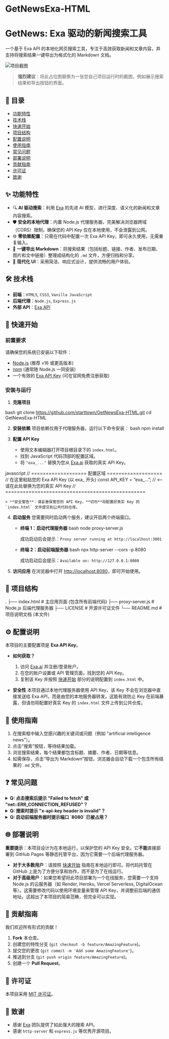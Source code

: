 # GetNewsExa-HTML

# GetNews: Exa 驱动的新闻搜索工具

一个基于 Exa API 的本地化网页搜索工具，专注于高效获取新闻和文章内容，并支持将搜索结果一键导出为格式化的 Markdown 文档。

![项目截图](https://via.placeholder.com/800x400.png?text=GetNews+Exa+Tool+Screenshot)
> **强烈建议**：将此占位图替换为一张您自己项目运行时的截图，例如展示搜索结果和导出按钮的界面。

## 📖 目录

- [功能特性](#-功能特性)
- [技术栈](#-技术栈)
- [快速开始](#-快速开始)
- [项目结构](#-项目结构)
- [配置说明](#-配置说明)
- [使用指南](#-使用指南)
- [常见问题](#-常见问题)
- [部署说明](#-部署说明)
- [贡献指南](#-贡献指南)
- [许可证](#-许可证)
- [致谢](#-致谢)

## ✨ 功能特性

- 🔍 **AI 驱动搜索**：利用 [Exa](https://exa.ai) 的先进 AI 模型，进行深度、语义化的新闻和文章内容搜索。
- 🛡️ **安全的本地代理**：内置 Node.js 代理服务器，完美解决浏览器跨域（CORS）限制，确保您的 API Key 仅在本地使用，不会泄露到公网。
- ⚙️ **零依赖配置**：只需在代码中配置一次 Exa API Key，即可永久使用，无需重复输入。
- 📄 **一键导出 Markdown**：将搜索结果（包括标题、链接、作者、发布日期、图片和文中链接）整理成结构化的 `.md` 文件，方便归档和分享。
- 🎨 **现代化 UI**：采用简洁、响应式设计，提供流畅的用户体验。

## 🛠️ 技术栈

- **前端**：`HTML5`, `CSS3`, `Vanilla JavaScript`
- **后端代理**：`Node.js`, `Express.js`
- **外部 API**：[Exa API](https://exa.ai)

## 🚀 快速开始

### 前置要求

请确保您的系统已安装以下软件：

- [Node.js](https://nodejs.org/) (推荐 v16 或更高版本)
- [npm](https://www.npmjs.com/) (通常随 Node.js 一同安装)
- 一个有效的 [Exa API Key](https://exa.ai) (可在官网免费注册获取)

### 安装与运行

1.  **克隆项目**
   
bash
git clone https://github.com/starttown/GetNewsExa-HTML.git
cd GetNewsExa-HTML



2.  **安装依赖**
    项目依赖仅用于代理服务器，运行以下命令安装：
bash
npm install



3.  **配置 API Key**
    - 使用文本编辑器打开项目根目录下的 `index.html`。
    - 找到 JavaScript 代码顶部的配置区域。
    - 将 `"exa_..."` 替换为您从 [Exa.ai](https://exa.ai) 获取的真实 API Key。

javascript
// =================== 配置区域 ===================
// 在这里粘贴您的 Exa API Key (以 exa_ 开头)
const API_KEY = “exa_…”; // <— 请在此处替换为您的真实 API Key
// ================================================


    > **安全警告**：请妥善保管您的 API Key，**切勿**将配置好真实 Key 的 `index.html` 文件提交到公共代码仓库。

4.  **启动服务**
    您需要同时启动两个服务，建议开启两个终端窗口。

    - **终端 1：启动代理服务器**
bash
node proxy-server.js


        成功启动后会提示：`Proxy server running at http://localhost:3001`


    - **终端 2：启动前端服务器**
bash
npx http-server --cors -p 8080


        成功启动后会提示：`Available on: http://127.0.0.1:8080`

5.  **访问应用**
    在浏览器中打开 [http://localhost:8080](http://localhost:8080)，即可开始使用。

## 📁 项目结构

.
├── index.html # 主应用页面 (包含所有前端代码)
├── proxy-server.js # Node.js 后端代理服务器
├── LICENSE # 开源许可证文件
└── README.md # 项目说明文档 (本文件)



## ⚙️ 配置说明

本项目的主要配置项是 **Exa API Key**。

- **如何获取？**
  1. 访问 [Exa.ai](https://exa.ai) 并注册/登录账户。
  2. 在您的账户设置或 API 管理页面，找到您的 API Key。
  3. 复制该 Key 并按照 [快速开始](#-快速开始) 部分的说明配置到 `index.html` 中。

- **安全性**
  本项目通过本地代理服务器使用 API Key，该 Key 不会在浏览器中直接发送给 Exa API，而是由您的本地服务器转发。这能有效防止 Key 在前端暴露，但请勿将配置好真实 Key 的 `index.html` 文件上传到公共仓库。

## 📖 使用指南

1.  在搜索框中输入您感兴趣的关键词或问题（例如 "artificial intelligence news"）。
2.  点击“搜索”按钮，等待结果加载。
3.  浏览搜索结果，每个结果都包含标题、摘要、作者、日期等信息。
4.  如需保存，点击“导出为 Markdown”按钮，浏览器会自动下载一个包含所有结果的 `.md` 文件。

## ❓ 常见问题

<details>
<summary><strong>Q: 点击搜索后提示 "Failed to fetch" 或 "net::ERR_CONNECTION_REFUSED"？</strong></summary>

**A:** 这通常意味着您的代理服务器没有运行。请检查：
1. 是否在另一个终端窗口中运行了 `node proxy-server.js`。
2. 代理服务器是否提示 `Proxy server running at http://localhost:3001`。
3. 确保没有关闭运行代理服务器的终端窗口。
</details>

<details>
<summary><strong>Q: 搜索时提示 "x-api-key header is invalid"？</strong></summary>

**A:** 这表示您的 API Key 无效。请检查：
1. 您在 `index.html` 中配置的 Key 是否是正确的 Exa API Key（通常以 `exa_` 开头）。
2. Key 是否已过期或被禁用。
3. 复制时是否有多余的空格或换行符。
</details>

<details>
<summary><strong>Q: 启动前端服务器时提示端口 `8080` 已被占用？</strong></summary>

**A:** 这表示您的电脑上已有其他程序在使用 8080 端口。您可以：
1. 关闭占用该端口的程序。
2. 或者使用另一个端口，例如：`npx http-server --cors -p 8081`，然后在浏览器中访问 `http://localhost:8081`。
</details>

## 🌐 部署说明

**重要提示**：本项目设计为在本地运行，以保护您的 API Key 安全。它**不能**直接部署到 GitHub Pages 等静态托管平台，因为它需要一个后端代理服务器。

- **对于大多数用户**：请按照 [快速开始](#-快速开始) 指南在本地运行即可。将代码托管在 GitHub 上是为了方便分享和协作，而不是为了在线运行。
- **对于高级用户**：如果您希望将此项目部署为一个在线服务，您需要一个支持 Node.js 的云服务器（如 Render, Heroku, Vercel Serverless, DigitalOcean 等）。这需要修改代码以使用环境变量来管理 API Key，并调整前后端的通信地址。这超出了本项目的简易范畴，但完全可以实现。

## 🤝 贡献指南

我们欢迎所有形式的贡献！

1.  **Fork** 本仓库。
2.  创建您的特性分支 (`git checkout -b feature/AmazingFeature`)。
3.  提交您的更改 (`git commit -m 'Add some AmazingFeature'`)。
4.  推送到分支 (`git push origin feature/AmazingFeature`)。
5.  创建一个 **Pull Request**。

## 📄 许可证

本项目采用 [MIT 许可证](LICENSE)。

## 🙏 致谢

- 感谢 [Exa](https://exa.ai) 团队提供了如此强大的搜索 API。
- 感谢 `http-server` 和 `express.js` 等优秀开源项目。